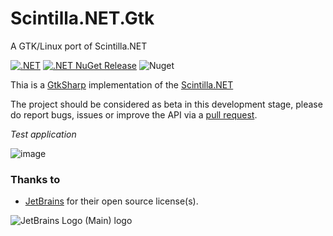 # Scintilla.NET.Gtk
A GTK/Linux port of Scintilla.NET

[![.NET](https://github.com/VPKSoft/Scintilla.NET.Gtk/actions/workflows/dotnet.yml/badge.svg)](https://github.com/VPKSoft/Scintilla.NET.Gtk/actions/workflows/dotnet.yml)
 [![.NET NuGet Release](https://github.com/VPKSoft/Scintilla.NET.Gtk/actions/workflows/dotnet_nuget.yml/badge.svg)](https://github.com/VPKSoft/Scintilla.NET.Gtk/actions/workflows/dotnet_nuget.yml) ![Nuget](https://img.shields.io/nuget/v/Scintilla.NET.Gtk)

Thia is a [GtkSharp](https://github.com/GtkSharp/GtkSharp) implementation of the [Scintilla.NET](https://github.com/VPKSoft/Scintilla.NET)

The project should be considered as beta in this development stage, please do report bugs, issues or improve the API via a [pull request](https://github.com/VPKSoft/Scintilla.NET.Abstractions/pulls).

*Test application*

![image](https://user-images.githubusercontent.com/40712699/218978784-e7b5e233-ebe0-4fdb-92ee-cbc0180f15b4.png)

### Thanks to
* [JetBrains](https://www.jetbrains.com/?from=Scintilla.NET.Gtk) for their open source license(s).

![JetBrains Logo (Main) logo](https://resources.jetbrains.com/storage/products/company/brand/logos/jb_beam.svg)
